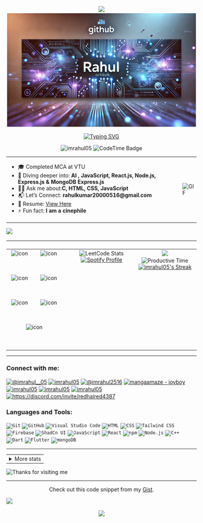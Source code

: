 <!-- [--](https://github.com/imRahul05/imRahul05/blob/main/ff.mp4) -->


<p align="center">
  <img src="https://capsule-render.vercel.app/api?type=waving&color=gradient&height=80&section=header&reverse=true"/>
	 <img src="https://raw.githubusercontent.com/imRahul05/imRahul05/main/git.webp" style="height: 300px; width: 500px; align:centre" />
</p>
<p align="center">
<a href="https://git.io/typing-svg"><img src="https://readme-typing-svg.herokuapp.com?font=Poppins&weight=600&pause=1000&color=9742F7&background=BEFF7600&center=true&vCenter=true&width=447&lines=Namaskaram++i+am+Rahul......;Frontend+Web+and+App+developer;Smart+India+Hackathon+Winner+2023;software+Engineer" alt="Typing SVG" /></a>
</p>
<p align="center">
  <img src="https://komarev.com/ghpvc/?username=imrahul05&label=Profile%20views&color=0e75b6&style=flat" alt="imrahul05"/>
<img href="https://codetime.dev" alt="CodeTime Badge" src="https://img.shields.io/endpoint?style=social&color=222&url=https%3A%2F%2Fapi.codetime.dev%2Fshield%3Fid%3D30555%26project%3D%26in=0">
</p>
<table>
  <tr>
    <td>
      <ul>
        <li>🎓 Completed  MCA at VTU</li>
        <li>🚀 Diving deeper into: <strong>AI , JavaScript, React.js, Node.js, Express.js & MongoDB Express.js</strong></li>
        <li>👨‍💻 Ask me about:<strong>C, HTML, CSS, JavaScript</strong></li>
        <li>📬 Let’s Connect: <strong> rahulkumar20000516@gmail.com</strong></li>
        <li>📄 Resume:  <a href="https://imrahul05.vercel.app/resume">View Here</a></li>
        <li>⚡ Fun fact: <strong>I am a cinephile</strong></li>
      </ul>
    </td>
    <td> 
 <img src="https://media1.tenor.com/m/xFUGScgp7V8AAAAC/computer-code.gif" alt="GIF" />
    </td>
  </tr>
</table>

 <img src="https://capsule-render.vercel.app/api?type=waving&color=gradient&height=40&section=header&reverse=true"/>
<hr>
<table style="width: 100%; display: flex; flex-direction: row; justify-content: space-between;">
  <tr style="display: flex; flex-direction: row; width: 100%;">
    <td style="flex: 1; display: flex; flex-wrap: wrap; justify-content: space-around;">
      <div style="display: flex; align-items: flex-start;">
        <img src="https://techstack-generator.vercel.app/cpp-icon.svg" alt="icon" width="65" height="65" />
      </div>
      <div style="display: flex; align-items: flex-start;">
        <img src="https://techstack-generator.vercel.app/js-icon.svg" alt="icon" width="65" height="65" />
      </div>
      <div style="display: flex; align-items: flex-start;">
        <img src="https://techstack-generator.vercel.app/react-icon.svg" alt="icon" width="65" height="65" />
      </div>
      <div style="display: flex; align-items: flex-start;">
        <img src="https://techstack-generator.vercel.app/github-icon.svg" alt="icon" width="65" height="65" />
      </div>
      <div style="display: flex; align-items: flex-start;">
        <img src="https://techstack-generator.vercel.app/mysql-icon.svg" alt="icon" width="65" height="65" />
      </div>
      <div style="display: flex; align-items: flex-start;">
        <img src="https://techstack-generator.vercel.app/nginx-icon.svg" alt="icon" width="65" height="65" />
      </div>
      <div style="display: flex; align-items: flex-start;">
        <img src="https://techstack-generator.vercel.app/java-icon.svg" alt="icon" width="65" height="65" />
      </div>
    </td>
    <td style="flex: 1; text-align: center;">
      <img src="https://leetcard.jacoblin.cool/imRahul05?theme=dark&font=Anybody" height="300" width="450" alt="LeetCode Stats">
      <br>
      <a href="https://spotify-github-profile.kittinanx.com/api/view?uid=31boxxh5vf6xukmykb56zdes6utm&redirect=true">
        <img src="https://spotify-github-profile.kittinanx.com/api/view?uid=31boxxh5vf6xukmykb56zdes6utm&cover_image=false&theme=default&show_offline=false&background_color=121212&interchange=false&bar_color=166a2f&bar_color_cover=true" width="350" alt="Spotify Profile">
      </a>
    </td>
    <td style="flex: 1; text-align: center;">
      <img src="http://github-profile-summary-cards.vercel.app/api/cards/repos-per-language?username=imrahul05&theme=github_dark" style="width: 300px; height: auto;">
      <br>
      <img src="http://github-profile-summary-cards.vercel.app/api/cards/productive-time?username=imrahul05&theme=github_dark&utcOffset=8" alt="Productive Time" style="width: 300px; height: auto;">
      <a href="https://git.io/streak-stats">
        <img src="https://nirzak-streak-stats.vercel.app?user=imrahul05&theme=android-dark" alt="imrahul05's Streak" style="width: 300px; height: auto;">
      </a>
    </td>
  </tr>
</table>


<hr>

<h3 align="left">Connect with me:</h3>
<p align="left">
  <a href="https://twitter.com/@imrahul__05" target="blank"><img align="center" src="https://raw.githubusercontent.com/rahuldkjain/github-profile-readme-generator/master/src/images/icons/Social/twitter.svg" alt="@imrahul__05" height="30" width="40" /></a>
  <a href="https://linkedin.com/in/imrahul05" target="blank"><img align="center" src="https://raw.githubusercontent.com/rahuldkjain/github-profile-readme-generator/master/src/images/icons/Social/linked-in-alt.svg" alt="imrahul05" height="30" width="40" /></a>
  <a href="https://instagram.com/@imrahul2516" target="blank"><img align="center" src="https://raw.githubusercontent.com/rahuldkjain/github-profile-readme-generator/master/src/images/icons/Social/instagram.svg" alt="@imrahul2516" height="30" width="40" /></a>
  <a href="https://www.youtube.com/c/mangaamaze - joyboy" target="blank"><img align="center" src="https://raw.githubusercontent.com/rahuldkjain/github-profile-readme-generator/master/src/images/icons/Social/youtube.svg" alt="mangaamaze - joyboy" height="30" width="40" /></a>
  <a href="https://www.hackerrank.com/imrahul05" target="blank"><img align="center" src="https://raw.githubusercontent.com/rahuldkjain/github-profile-readme-generator/master/src/images/icons/Social/hackerrank.svg" alt="imrahul05" height="30" width="40" /></a>
  <a href="https://www.leetcode.com/imrahul05" target="blank"><img align="center" src="https://raw.githubusercontent.com/rahuldkjain/github-profile-readme-generator/master/src/images/icons/Social/leet-code.svg" alt="imrahul05" height="30" width="40" /></a>
  <a href="https://www.hackerearth.com/imrahul05" target="blank"><img align="center" src="https://raw.githubusercontent.com/rahuldkjain/github-profile-readme-generator/master/src/images/icons/Social/hackerearth.svg" alt="imrahul05" height="30" width="40" /></a>
  <a href="https://discord.gg/https://discord.com/invite/redhaired4387" target="blank"><img align="center" src="https://raw.githubusercontent.com/rahuldkjain/github-profile-readme-generator/master/src/images/icons/Social/discord.svg" alt="https://discord.com/invite/redhaired4387" height="30" width="40" /></a>
</p>

<h3 align="left">Languages and Tools:</h3>

<div >
	<code><img width="42" src="https://user-images.githubusercontent.com/25181517/192108372-f71d70ac-7ae6-4c0d-8395-51d8870c2ef0.png" alt="Git" title="Git"/></code>
	<code><img width="42" src="https://user-images.githubusercontent.com/25181517/192108374-8da61ba1-99ec-41d7-80b8-fb2f7c0a4948.png" alt="GitHub" title="GitHub"/></code>
	<code><img width="42" src="https://user-images.githubusercontent.com/25181517/192108891-d86b6220-e232-423a-bf5f-90903e6887c3.png" alt="Visual Studio Code" title="Visual Studio Code"/></code>
	<code><img width="42" src="https://user-images.githubusercontent.com/25181517/192158954-f88b5814-d510-4564-b285-dff7d6400dad.png" alt="HTML" title="HTML"/></code>
	<code><img width="42" src="https://user-images.githubusercontent.com/25181517/183898674-75a4a1b1-f960-4ea9-abcb-637170a00a75.png" alt="CSS" title="CSS"/></code>
	<code><img width="42" src="https://user-images.githubusercontent.com/25181517/202896760-337261ed-ee92-4979-84c4-d4b829c7355d.png" alt="Tailwind CSS" title="Tailwind CSS"/></code>
	<code><img width="42" src="https://user-images.githubusercontent.com/25181517/189716855-2c69ca7a-5149-4647-936d-780610911353.png" alt="Firebase" title="Firebase"/></code>
	<code><img width="42" src="https://github.com/user-attachments/assets/e4bd419a-2a4a-459a-ba9a-d3324e693c4d" alt="ShadCn UI" title="ShadCn UI"/></code>
	<code><img width="42" src="https://user-images.githubusercontent.com/25181517/117447155-6a868a00-af3d-11eb-9cfe-245df15c9f3f.png" alt="JavaScript" title="JavaScript"/></code>
	<code><img width="42" src="https://user-images.githubusercontent.com/25181517/183897015-94a058a6-b86e-4e42-a37f-bf92061753e5.png" alt="React" title="React"/></code>
	<code><img width="42" src="https://user-images.githubusercontent.com/25181517/121401671-49102800-c959-11eb-9f6f-74d49a5e1774.png" alt="npm" title="npm"/></code>
	<code><img width="42" src="https://user-images.githubusercontent.com/25181517/183568594-85e280a7-0d7e-4d1a-9028-c8c2209e073c.png" alt="Node.js" title="Node.js"/></code>
	<code><img width="42" src="https://user-images.githubusercontent.com/25181517/192106073-90fffafe-3562-4ff9-a37e-c77a2da0ff58.png" alt="C++" title="C++"/></code>
	<code><img width="42" src="https://user-images.githubusercontent.com/25181517/186150304-1568ffdf-4c62-4bdc-9cf1-8d8efcea7c5b.png" alt="Dart" title="Dart"/></code>
	<code><img width="42" src="https://user-images.githubusercontent.com/25181517/186150365-da1eccce-6201-487c-8649-45e9e99435fd.png" alt="Flutter" title="Flutter"/></code>
	<code><img width="42" src="https://user-images.githubusercontent.com/25181517/182884177-d48a8579-2cd0-447a-b9a6-ffc7cb02560e.png" alt="mongoDB" title="mongoDB"/></code>
</div>
<hr>
<!-- ththth -->
<table>
    <td colspan="2">
	    <details>
  <summary>More stats</summary>
  
<img align="center" src="http://github-profile-summary-cards.vercel.app/api/cards/profile-details?username=imrahul05&theme=github_dark" >
<a href="https://wakatime.com"><img src="https://wakatime.com/share/@09927298-a1f5-4e5d-becd-475417128259/da5fb1c8-1b6f-4e9b-86b9-44d475cfdedd.png" height='200px' width="400px" /></a>
    
</details>
    </td>
  </tr>
</table>
<img height="120" alt="Thanks for visiting me" width="100%" src="https://raw.githubusercontent.com/BrunnerLivio/brunnerlivio/master/images/marquee.svg" />

<hr>

<p align="center">
  Check out this code snippet from my <a href="https://gist.github.com/imRahul05/508417aff9ad76f4ae969255fa143c52">Gist</a>.
</p>

[![](https://visitcount.itsvg.in/api?id=imRahul05&label=11111&color=6&icon=8&pretty=true)](https://visitcount.itsvg.in)

<p align="center">
  <img src="https://capsule-render.vercel.app/api?type=waving&color=gradient&height=100&section=footer"/>
</p>
